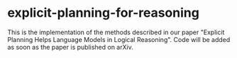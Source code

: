 # explicit-planning-for-reasoning
This is the implementation of the methods described in our paper "Explicit Planning Helps Language Models in Logical Reasoning". Code will be added as soon as the paper is published on arXiv.
